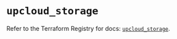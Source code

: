 # `upcloud_storage`

Refer to the Terraform Registry for docs: [`upcloud_storage`](https://registry.terraform.io/providers/upcloudltd/upcloud/5.14.0/docs/resources/storage).
